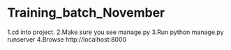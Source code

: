 # Training_batch_November
1.cd into project.
2.Make sure you see manage.py
3.Run python manage.py runserver
4.Browse http://localhost:8000
